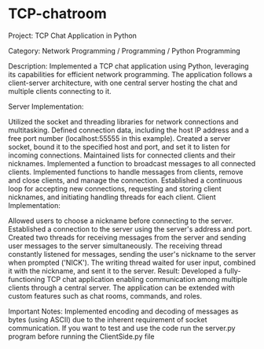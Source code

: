 # TCP-chatroom
Project: TCP Chat Application in Python

Category: Network Programming / Programming / Python Programming

Description:
Implemented a TCP chat application using Python, leveraging its capabilities for efficient network programming. The application follows a client-server architecture, with one central server hosting the chat and multiple clients connecting to it.

Server Implementation:

Utilized the socket and threading libraries for network connections and multitasking.
Defined connection data, including the host IP address and a free port number (localhost:55555 in this example).
Created a server socket, bound it to the specified host and port, and set it to listen for incoming connections.
Maintained lists for connected clients and their nicknames.
Implemented a function to broadcast messages to all connected clients.
Implemented functions to handle messages from clients, remove and close clients, and manage the connection.
Established a continuous loop for accepting new connections, requesting and storing client nicknames, and initiating handling threads for each client.
Client Implementation:

Allowed users to choose a nickname before connecting to the server.
Established a connection to the server using the server's address and port.
Created two threads for receiving messages from the server and sending user messages to the server simultaneously.
The receiving thread constantly listened for messages, sending the user's nickname to the server when prompted ('NICK').
The writing thread waited for user input, combined it with the nickname, and sent it to the server.
Result:
Developed a fully-functioning TCP chat application enabling communication among multiple clients through a central server. The application can be extended with custom features such as chat rooms, commands, and roles.

Important Notes:
Implemented encoding and decoding of messages as bytes (using ASCII) due to the inherent requirement of socket communication.
If you want to test and use the code run the server.py program before running the ClientSide.py file

